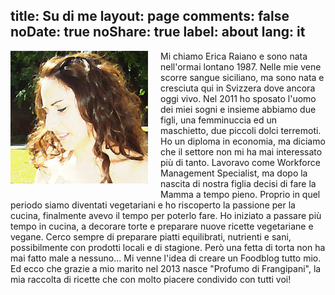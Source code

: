 title: Su di me
layout: page
comments: false
noDate: true
noShare: true
label: about
lang: it
---

<img align="left" src="css/images/avatar.jpg" width="220px" max-width="220px" style="margin-right: 20px; margin-bottom: 10px;">

Mi chiamo Erica Raiano e sono nata nell'ormai lontano 1987. Nelle mie vene scorre sangue siciliano, ma sono nata e cresciuta qui in Svizzera dove ancora oggi vivo. Nel 2011 ho sposato l'uomo dei miei sogni e insieme abbiamo due figli, una femminuccia ed un maschietto, due piccoli dolci terremoti. Ho un diploma in economia, ma diciamo che il settore non mi ha mai interessato più di tanto. Lavoravo come Workforce Management Specialist, ma dopo la nascita di nostra figlia decisi di fare la Mamma a tempo pieno. Proprio in quel periodo siamo diventati vegetariani e ho riscoperto la passione per la cucina, finalmente avevo il tempo per poterlo fare. Ho iniziato a passare più tempo in cucina, a decorare torte e preparare nuove ricette vegetariane e vegane. Cerco sempre di preparare piatti equilibrati, nutrienti e sani, possibilmente con prodotti locali e di stagione. Però una fetta di torta non ha mai fatto male a nessuno... Mi venne l'idea di creare un Foodblog tutto mio. Ed ecco che grazie a mio marito nel 2013 nasce "Profumo di Frangipani", la mia raccolta di ricette che con molto piacere condivido con tutti voi!

